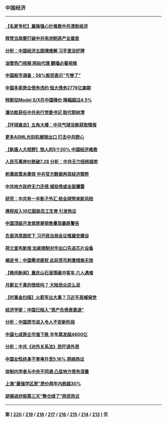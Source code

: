 ### 中国经济
---
#### [【名家专栏】屡施强心针难救中共溃败经济](../../pages/ncid283/n14026783.md?07030445) 
#### [拜登当局要打破中共电池制造产业堡垒](../../pages/ncid283/n14026042.md?07030445) 
#### [分析：中国经济五困境难解 习手里没好牌](../../pages/ncid283/n14026281.md?07030445) 
#### [油管热门视频 网站代理 翻墙必看视频](http://138.2.39.72:81/youtube.html?epic-marker?07030445)
#### [中国股市调查：58%股民表示“亏惨了”](../../pages/ncid283/n14026488.md?07030445) 
#### [中国多家房企债务违约 恒大债务2776亿逾期](../../pages/ncid283/n14026465.md?07030445) 
#### [特斯拉Model S/X在中国降价 降幅超过4.5%](../../pages/ncid283/n14026453.md?07030445) 
#### [潘功胜获任中共央行党委书记 取代郭树清](../../pages/ncid283/n14026373.md?07030445) 
#### [【环球直击】五角大楼：中共气球没能获取情报](../../pages/ncid283/n14025936.md?07030445) 
#### [更多ASML光刻机被限出口 打击中共野心](../../pages/ncid283/n14025979.md?07030445) 
#### [【新唐人大视野】惊人的5个20% 中国经济难救](../../pages/ncid283/n14025955.md?07030445) 
#### [人民币离岸价跌破7.28 分析：中共无力扭转趋势](../../pages/ncid283/n14025851.md?07030445) 
#### [刺激政策未奏效 中共官方数据再现经济颓势](../../pages/ncid283/n14025915.md?07030445) 
#### [中共地方政府无力还债 城投债或全面爆雷](../../pages/ncid283/n14025853.md?07030445) 
#### [研究：中共有一半影子外汇 给全球带来新风险](../../pages/ncid283/n14025844.md?07030445) 
#### [携程投入10亿鼓励员工生育 引发热议](../../pages/ncid283/n14025599.md?07030445) 
#### [中国顶级开发商房屋销售量现暴跌警告](../../pages/ncid283/n14025827.md?07030445) 
#### [负面消息困扰下 习开政治局会议推雄安建设](../../pages/ncid283/n14025707.md?07030445) 
#### [荷兰宣布新规 加紧限制对华出口先进芯片设备](../../pages/ncid283/n14025681.md?07030445) 
#### [褐皮书：中国需求疲软 此前货币刺激措施无效](../../pages/ncid283/n14025565.md?07030445) 
#### [【晚间新闻】重庆山石滚落砸中客车 六人遇难](../../pages/ncid283/n14025587.md?07030445) 
#### [月薪五千真的很低吗？ 大陆民众这么说](../../pages/ncid283/n14025457.md?07030445) 
#### [【时事金扫描】火箭军出大事？习近平高喊保党](../../pages/ncid283/n14025388.md?07030445) 
#### [经济学家：中国已陷入“资产负债表衰退”](../../pages/ncid283/n14025366.md?07030445) 
#### [分析：中国房市进入令人不安新阶段](../../pages/ncid283/n14025181.md?07030445) 
#### [中国七成房企市值下跌 半年蒸发超4600亿](../../pages/ncid283/n14025261.md?07030445) 
#### [分析：中共《对外关系法》恐吓退外资](../../pages/ncid283/n14025071.md?07030445) 
#### [中国女性终身不育率升至5.16% 网络热议](../../pages/ncid283/n14024825.md?07030445) 
#### [体制内学者与中央不同调 凸显地方债务深重](../../pages/ncid283/n14024954.md?07030445) 
#### [上海“最强学区房”房价两年内跌超30%](../../pages/ncid283/n14024910.md?07030445) 
#### [胡锡进炒股第三天“整仓绿了”网民热议](../../pages/ncid283/n14024911.md?07030445) 

---
#### 第 [ [220](./220.md?07030445) / [219](./219.md?07030445) / [218](./218.md?07030445) / [217](./217.md?07030445) / [216](./216.md?07030445) / [215](./215.md?07030445) / [214](./214.md?07030445) / [213](./213.md?07030445) ] 页
